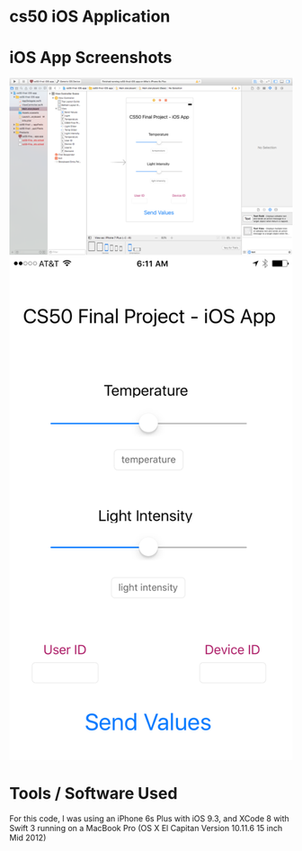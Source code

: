 # cs50 iOS Application

# iOS App Screenshots

![alt text](iOS-Images/cs50-final-ios-app-main-storyboard.png "Main.storyboard screenshot")
![alt text](iOS-Images/cs50-final-ios-app-screenshot.PNG "App Screenshot running on iPhone 6s Plus")

# Tools / Software Used

For this code, I was using an iPhone 6s Plus with iOS 9.3, and XCode 8 with Swift 3 running on a MacBook Pro (OS X El Capitan Version 10.11.6 15 inch Mid 2012)
